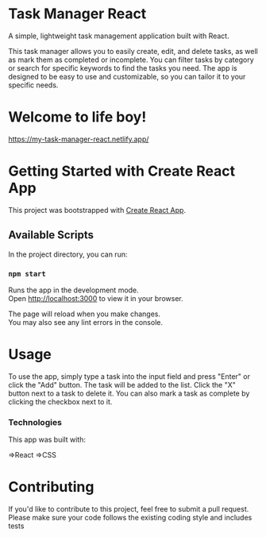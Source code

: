 # Task Manager React

A simple, lightweight task management application built with React.

This task manager allows you to easily create, edit, and delete tasks, as well as mark them as completed or incomplete. You can filter tasks by category or search for specific keywords to find the tasks you need. The app is designed to be easy to use and customizable, so you can tailor it to your specific needs.

# Welcome to life boy!
https://my-task-manager-react.netlify.app/
# Getting Started with Create React App

This project was bootstrapped with [Create React App](https://github.com/facebook/create-react-app).

## Available Scripts

In the project directory, you can run:

### `npm start`

Runs the app in the development mode.\
Open [http://localhost:3000](http://localhost:3000) to view it in your browser.

The page will reload when you make changes.\
You may also see any lint errors in the console.

# Usage

To use the app, simply type a task into the input field and press "Enter" or click the "Add" button. The task will be added to the list. Click the "X" button next to a task to delete it. You can also mark a task as complete by clicking the checkbox next to it.

### Technologies

This app was built with:

=>React
=>CSS

# Contributing

If you'd like to contribute to this project, feel free to submit a pull request. Please make sure your code follows the existing coding style and includes tests
